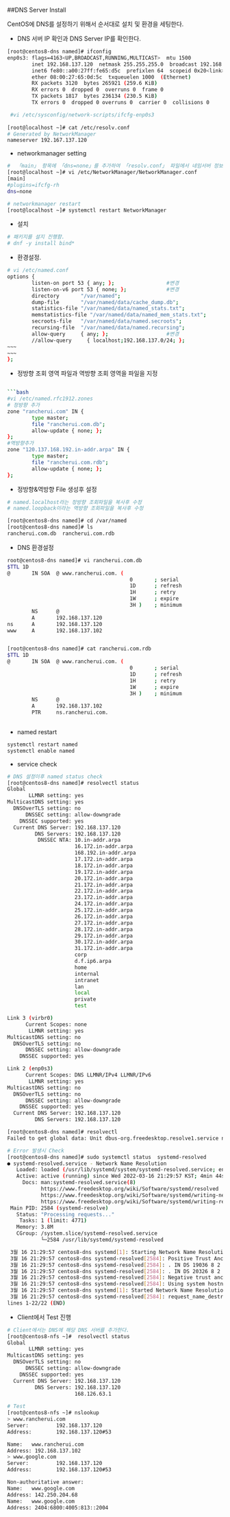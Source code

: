 ##DNS Server Install

CentOS에 DNS를 설정하기 위해서 순서대로 설치 및 환경을 세팅한다.



- DNS 서버 IP 확인과 DNS Server IP를 확인한다.
```bash
[root@centos8-dns named]# ifconfig
enp0s3: flags=4163<UP,BROADCAST,RUNNING,MULTICAST>  mtu 1500
        inet 192.168.137.120  netmask 255.255.255.0  broadcast 192.168.137.255
        inet6 fe80::a00:27ff:fe65:d5c  prefixlen 64  scopeid 0x20<link>
        ether 08:00:27:65:0d:5c  txqueuelen 1000  (Ethernet)
        RX packets 3120  bytes 265921 (259.6 KiB)
        RX errors 0  dropped 0  overruns 0  frame 0
        TX packets 1817  bytes 236134 (230.5 KiB)
        TX errors 0  dropped 0 overruns 0  carrier 0  collisions 0

 #vi /etc/sysconfig/network-scripts/ifcfg-enp0s3
 
[root@localhost ~]# cat /etc/resolv.conf
# Generated by NetworkManager
nameserver 192.167.137.120
```

- networkmanager setting
```bash
#  「main」 항목에 「dns=none」를 추가하여 「resolv.conf」 파일에서 네임서버 정보가 관리하도록 설정.
[root@localhost ~]# vi /etc/NetworkManager/NetworkManager.conf
[main]
#plugins=ifcfg-rh
dns=none  

# networkmanager restart
[root@localhost ~]# systemctl restart NetworkManager

```

- 설치
``` bash
# 패키지를 설지 진행함.
# dnf -y install bind*
```

- 환경설정.
```bash
# vi /etc/named.conf
options {
        listen-on port 53 { any; };                 #변경
        listen-on-v6 port 53 { none; };             #변경
        directory       "/var/named";
        dump-file       "/var/named/data/cache_dump.db";
        statistics-file "/var/named/data/named_stats.txt";
        memstatistics-file "/var/named/data/named_mem_stats.txt";
        secroots-file   "/var/named/data/named.secroots";
        recursing-file  "/var/named/data/named.recursing";
        allow-query     { any; };                   #변경
        //allow-query     { localhost;192.168.137.0/24; };
~~~
~~~
};
```
- 정방향 조회 영역 파일과 역방향 조회 영역을 파일을 지정
```bash

```bash
#vi /etc/named.rfc1912.zones
# 정방향 추가
zone "rancherui.com" IN {
        type master;
        file "rancherui.com.db";
        allow-update { none; };
};
#역방향추가
zone "120.137.168.192.in-addr.arpa" IN {
        type master;
        file "rancherui.com.rdb";
        allow-update { none; };
};

```
- 정방향&역방향 File 생성후 설정
```bash
# named.localhost라는 정방향 조회파일을 복사후 수정
# named.loopback이라는 역방향 조회파일을 복사후 수정

[root@centos8-dns named]# cd /var/named
[root@centos8-dns named]# ls
rancherui.com.db  rancherui.com.rdb  
```
- DNS 환경설정
```bash
root@centos8-dns named]# vi rancherui.com.db
$TTL 1D
@       IN SOA  @ www.rancherui.com. (
                                        0       ; serial
                                        1D      ; refresh
                                        1H      ; retry
                                        1W      ; expire
                                        3H )    ; minimum
        NS      @
        A       192.168.137.120
ns      A       192.168.137.120
www     A       192.168.137.102


[root@centos8-dns named]# cat rancherui.com.rdb 
$TTL 1D
@       IN SOA  @ www.rancherui.com. (
                                        0       ; serial
                                        1D      ; refresh
                                        1H      ; retry
                                        1W      ; expire
                                        3H )    ; minimum
        NS      @
        A       192.168.137.102
        PTR     ns.rancherui.com.
 

```
- named restart
```bash
systemctl restart named
systemctl enable named

```

- service check
```bash
# DNS 설정이후 named status check
[root@centos8-dns named]# resolvectl status
Global
       LLMNR setting: yes
MulticastDNS setting: yes
  DNSOverTLS setting: no
      DNSSEC setting: allow-downgrade
    DNSSEC supported: yes
  Current DNS Server: 192.168.137.120
         DNS Servers: 192.168.137.120
          DNSSEC NTA: 10.in-addr.arpa
                      16.172.in-addr.arpa
                      168.192.in-addr.arpa
                      17.172.in-addr.arpa
                      18.172.in-addr.arpa
                      19.172.in-addr.arpa
                      20.172.in-addr.arpa
                      21.172.in-addr.arpa
                      22.172.in-addr.arpa
                      23.172.in-addr.arpa
                      24.172.in-addr.arpa
                      25.172.in-addr.arpa
                      26.172.in-addr.arpa
                      27.172.in-addr.arpa
                      28.172.in-addr.arpa
                      29.172.in-addr.arpa
                      30.172.in-addr.arpa
                      31.172.in-addr.arpa
                      corp
                      d.f.ip6.arpa
                      home
                      internal
                      intranet
                      lan
                      local
                      private
                      test

Link 3 (virbr0)
      Current Scopes: none
       LLMNR setting: yes
MulticastDNS setting: no
  DNSOverTLS setting: no
      DNSSEC setting: allow-downgrade
    DNSSEC supported: yes

Link 2 (enp0s3)
      Current Scopes: DNS LLMNR/IPv4 LLMNR/IPv6
       LLMNR setting: yes
MulticastDNS setting: no
  DNSOverTLS setting: no
      DNSSEC setting: allow-downgrade
    DNSSEC supported: yes
  Current DNS Server: 192.168.137.120
         DNS Servers: 192.168.137.120

[root@centos8-dns named]# resolvectl 
Failed to get global data: Unit dbus-org.freedesktop.resolve1.service not found.

# Error 발생시 Check
[root@centos8-dns named]# sudo systemctl status  systemd-resolved
● systemd-resolved.service - Network Name Resolution
   Loaded: loaded (/usr/lib/systemd/system/systemd-resolved.service; enabled; vendor preset: disabled)
   Active: active (running) since Wed 2022-03-16 21:29:57 KST; 4min 44s ago
     Docs: man:systemd-resolved.service(8)
           https://www.freedesktop.org/wiki/Software/systemd/resolved
           https://www.freedesktop.org/wiki/Software/systemd/writing-network-configuration-managers
           https://www.freedesktop.org/wiki/Software/systemd/writing-resolver-clients
 Main PID: 2584 (systemd-resolve)
   Status: "Processing requests..."
    Tasks: 1 (limit: 4771)
   Memory: 3.8M
   CGroup: /system.slice/systemd-resolved.service
           └─2584 /usr/lib/systemd/systemd-resolved

 3월 16 21:29:57 centos8-dns systemd[1]: Starting Network Name Resolution...
 3월 16 21:29:57 centos8-dns systemd-resolved[2584]: Positive Trust Anchors:
 3월 16 21:29:57 centos8-dns systemd-resolved[2584]: . IN DS 19036 8 2 49aac11d7b6f6446702e54a1607371607a1a41855200fd2ce1cdde32f24e8fb5
 3월 16 21:29:57 centos8-dns systemd-resolved[2584]: . IN DS 20326 8 2 e06d44b80b8f1d39a95c0b0d7c65d08458e880409bbc683457104237c7f8ec8d
 3월 16 21:29:57 centos8-dns systemd-resolved[2584]: Negative trust anchors: 10.in-addr.arpa 16.172.in-addr.arpa 17.172.in-addr.arpa 18.172.in-addr.arpa 19.172.in-addr.arpa 20.172.in-addr.arpa 21.172.in-addr.arpa 22.172.in-addr.arpa 23>
 3월 16 21:29:57 centos8-dns systemd-resolved[2584]: Using system hostname 'centos8-dns'.
 3월 16 21:29:57 centos8-dns systemd[1]: Started Network Name Resolution.
 3월 16 21:29:57 centos8-dns systemd-resolved[2584]: request_name_destroy_callback n_ref=1
lines 1-22/22 (END)

```

- Client에서 Test 진행
```bash
# Client에서는 DNS에 해당 DNS 서버를 추가한다.
[root@centos8-nfs ~]#  resolvectl status
Global
       LLMNR setting: yes
MulticastDNS setting: yes
  DNSOverTLS setting: no
      DNSSEC setting: allow-downgrade
    DNSSEC supported: yes
  Current DNS Server: 192.168.137.120
         DNS Servers: 192.168.137.120
                      168.126.63.1
                      
# Test
[root@centos8-nfs ~]# nslookup
> www.rancherui.com
Server:         192.168.137.120
Address:        192.168.137.120#53

Name:   www.rancherui.com
Address: 192.168.137.102
> www.google.com  
Server:         192.168.137.120
Address:        192.168.137.120#53

Non-authoritative answer:
Name:   www.google.com
Address: 142.250.204.68
Name:   www.google.com
Address: 2404:6800:4005:813::2004

```
